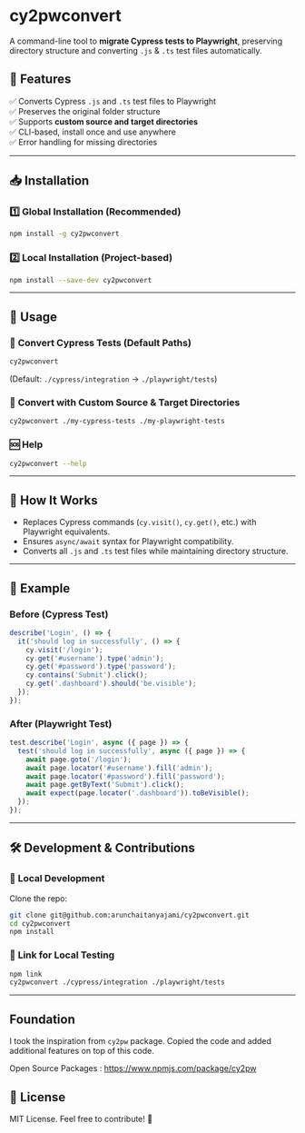 # cy2pwconvert

A command-line tool to **migrate Cypress tests to Playwright**, preserving directory structure and converting `.js` & `.ts` test files automatically.

## 🚀 Features

✅ Converts Cypress `.js` and `.ts` test files to Playwright  
✅ Preserves the original folder structure  
✅ Supports **custom source and target directories**  
✅ CLI-based, install once and use anywhere  
✅ Error handling for missing directories

---

## 📥 Installation

### 1️⃣ **Global Installation** (Recommended)
```sh
npm install -g cy2pwconvert
```

### 2️⃣ **Local Installation (Project-based)**
```sh
npm install --save-dev cy2pwconvert
```

---

## 📌 Usage

### 🔄 **Convert Cypress Tests (Default Paths)**
```sh
cy2pwconvert
```
(Default: `./cypress/integration` → `./playwright/tests`)

### 📂 **Convert with Custom Source & Target Directories**
```sh
cy2pwconvert ./my-cypress-tests ./my-playwright-tests
```

### 🆘 **Help**
```sh
cy2pwconvert --help
```

---

## 🔧 How It Works

- Replaces Cypress commands (`cy.visit()`, `cy.get()`, etc.) with Playwright equivalents.
- Ensures `async/await` syntax for Playwright compatibility.
- Converts all `.js` and `.ts` test files while maintaining directory structure.

---

## 📖 Example
### **Before (Cypress Test)**
```js
describe('Login', () => {
  it('should log in successfully', () => {
    cy.visit('/login');
    cy.get('#username').type('admin');
    cy.get('#password').type('password');
    cy.contains('Submit').click();
    cy.get('.dashboard').should('be.visible');
  });
});
```

### **After (Playwright Test)**
```js
test.describe('Login', async ({ page }) => {
  test('should log in successfully', async ({ page }) => {
    await page.goto('/login');
    await page.locator('#username').fill('admin');
    await page.locator('#password').fill('password');
    await page.getByText('Submit').click();
    await expect(page.locator('.dashboard')).toBeVisible();
  });
});
```

---

## 🛠 Development & Contributions
### 🔧 **Local Development**
Clone the repo:
```sh
git clone git@github.com:arunchaitanyajami/cy2pwconvert.git
cd cy2pwconvert
npm install
```

### 🔗 **Link for Local Testing**
```sh
npm link
cy2pwconvert ./cypress/integration ./playwright/tests
```

---

## Foundation

I took the inspiration from ``cy2pw`` package.
Copied the code and added additional features on top of this code.

Open Source Packages : https://www.npmjs.com/package/cy2pw


## 📝 License
MIT License. Feel free to contribute! 🚀


